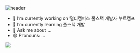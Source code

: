 
![header](https://capsule-render.vercel.app/api?type=slice&color=gradient&height=200&section=footer&text=Dev_SeungMin&fontSize=100)


- 🔭 I’m currently working on 멀티캠퍼스 풀스택 개발자 부트캠프
- 🌱 I’m currently learning 풀스택 개발
- 💬 Ask me about ...
- 😄 Pronouns: ...


<img src="https://img.shields.io/badge/Java-007396?style=flat-square&logo=JAVA&logoColor=white"/>
